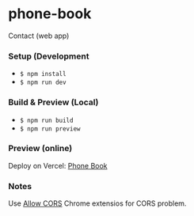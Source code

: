 # phone-book
Contact (web app)

### Setup (Development
- `$ npm install`
- `$ npm run dev`

### Build & Preview (Local)
- `$ npm run build`
- `$ npm run preview`

### Preview (online)
Deploy on Vercel: [Phone Book](https://phone-book-three.vercel.app/)

### Notes
Use [Allow CORS](https://chrome.google.com/webstore/detail/allow-cors-access-control/lhobafahddgcelffkeicbaginigeejlf) Chrome extensios for CORS problem.
